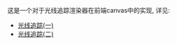 
这是一个对于光线追踪渲染器在前端canvas中的实现, 详见:

- [光线追踪(一)](https://github.com/fgoll/ray-tracing/issues/1)
- [光线追踪(二)](https://github.com/fgoll/ray-tracing/issues/2)
